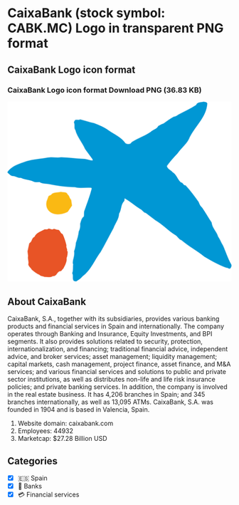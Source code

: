 # CaixaBank (stock symbol: CABK.MC) Logo in transparent PNG format

## CaixaBank Logo icon format

### CaixaBank Logo icon format Download PNG (36.83 KB)

![CaixaBank Logo icon format Download PNG (36.83 KB)](/img/orig/CABK.MC-581477ce.png)

## About CaixaBank

CaixaBank, S.A., together with its subsidiaries, provides various banking products and financial services in Spain and internationally. The company operates through Banking and Insurance, Equity Investments, and BPI segments. It also provides solutions related to security, protection, internationalization, and financing; traditional financial advice, independent advice, and broker services; asset management; liquidity management; capital markets, cash management, project finance, asset finance, and M&A services; and various financial services and solutions to public and private sector institutions, as well as distributes non-life and life risk insurance policies; and private banking services. In addition, the company is involved in the real estate business. It has 4,206 branches in Spain; and 345 branches internationally, as well as 13,095 ATMs. CaixaBank, S.A. was founded in 1904 and is based in Valencia, Spain.

1. Website domain: caixabank.com
2. Employees: 44932
3. Marketcap: $27.28 Billion USD


## Categories
- [x] 🇪🇸 Spain
- [x] 🏦 Banks
- [x] 💳 Financial services
